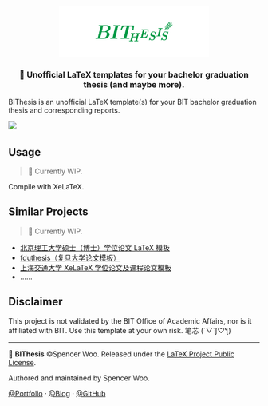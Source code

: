 <div align="center">
<img src="assets/bithesis.png" alt="BIThesis" width="300px" />
<h3>📖 Unofficial LaTeX templates for your bachelor graduation thesis (and maybe more).</h3>
</div>

BIThesis is an unofficial LaTeX template(s) for your BIT bachelor graduation thesis and corresponding reports.

![](https://i.loli.net/2020/01/12/AZQ8uSzkVI6OJGg.png)

## Usage

> 🚧 Currently WIP.

Compile with XeLaTeX.

## Similar Projects

> 🚧 Currently WIP.

- [北京理工大学硕士（博士）学位论文 LaTeX 模板](https://github.com/BIT-thesis/LaTeX-template)
- [fduthesis（复旦大学论文模板）](https://github.com/stone-zeng/fduthesis)
- [上海交通大学 XeLaTeX 学位论文及课程论文模板](https://github.com/sjtug/SJTUThesis)
- ……

## Disclaimer

This project is not validated by the BIT Office of Academic Affairs, nor is it affiliated with BIT. Use this template at your own risk. 笔芯 (´▽`ʃ♡ƪ)

---

📖 **BIThesis** ©Spencer Woo. Released under the [LaTeX Project Public License](LICENSE).

Authored and maintained by Spencer Woo.

[@Portfolio](https://spencerwoo.com/) · [@Blog](https://blog.spencerwoo.com/) · [@GitHub](https://github.com/spencerwooo)
